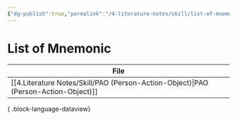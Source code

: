 ```yaml
---
{"dg-publish":true,"permalink":"/4-literature-notes/skill/list-of-mnemonic/","created":"2024-07-03 09:50"}
---
```


# List of Mnemonic
| File                                                                                   |
| -------------------------------------------------------------------------------------- |
| [[4.Literature Notes/Skill/PAO (Person-Action-Object)\|PAO (Person-Action-Object)]] |

{ .block-language-dataview}
